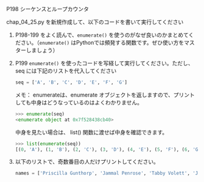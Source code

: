 P198 シーケンスとループカウンタ

chap_04_25.py を新規作成して、以下のコードを書いて実行してください

1. P198-199 をよく読んで、`enumerate()` を使うのがなぜ良いのかまとめてください。（`enumerate()` はPythonでは頻発する関数です。ぜひ使い方をマスターしましょう）
1. P199 `enumerate()` を使ったコードを写経して実行してください。ただし、 seq には下記のリストを代入してください
    ```python
    seq = ['A', 'B', 'C', 'D', 'E', 'F', 'G']
    ```
    メモ： enumerateは、enumerate オブジェクトを返しますので、プリントしても中身はどうなっているのはよくわかりません。

    ```python
    >>> enumerate(seq)
    <enumerate object at 0x7f528438cb40>
    ```
    中身を見たい場合は、 list() 関数に渡せば中身を確認できます。
    ```python
    >>> list(enumerate(seq))
    [(0, 'A'), (1, 'B'), (2, 'C'), (3, 'D'), (4, 'E'), (5, 'F'), (6, 'G')]
    ```
1. 以下のリストで、奇数番目の人だけプリントしてください。
    ```python
    names = ['Priscilla Gunthorp', 'Jammal Penrose', 'Tabby Volett', 'Joy De Bell', 'Yule Huggard', 'Kellina Braybrooke', 'Johannes Farherty', 'Anatola Greathead', 'Ingra Guiel', 'Farrell Zelake']
    ```
    



